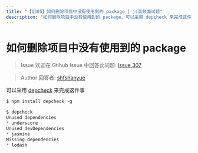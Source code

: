 ```yaml
---
title: "【Q305】如何删除项目中没有使用到的 package | js高频面试题"
description: "如何删除项目中没有使用到的 package，可以采用 depcheck 来完成这件事  字节跳动面试题、阿里腾讯面试题、美团小米面试题。"
---
```


# 如何删除项目中没有使用到的 package

> Issue
> 欢迎在 Gtihub Issue 中回答此问题: [Issue 307](https://github.com/shfshanyue/Daily-Question/issues/307)

> Author
> 回答者: [shfshanyue](https://github.com/shfshanyue)

可以采用 [depcheck](https://github.com/depcheck/depcheck) 来完成这件事

```js
$ npm install depcheck -g

$ depcheck
Unused dependencies
* underscore
Unused devDependencies
* jasmine
Missing dependencies
* lodash
```
